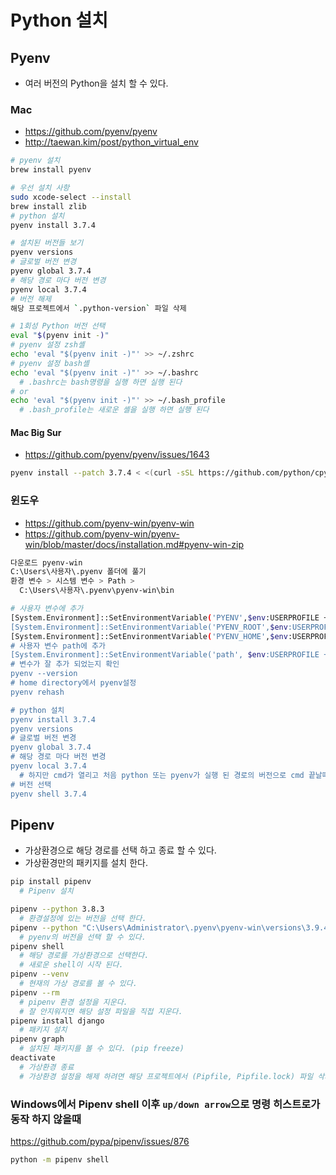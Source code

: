 # Python 설치

## Pyenv
* 여러 버전의 Python을 설치 할 수 있다.

### Mac
* https://github.com/pyenv/pyenv
* http://taewan.kim/post/python_virtual_env
```sh
# pyenv 설치
brew install pyenv

# 우선 설치 사항
sudo xcode-select --install
brew install zlib
# python 설치
pyenv install 3.7.4

# 설치된 버전들 보기
pyenv versions
# 글로벌 버전 변경
pyenv global 3.7.4
# 해당 경로 마다 버전 변경
pyenv local 3.7.4
# 버전 해제
해당 프로젝트에서 `.python-version` 파일 삭제

# 1회성 Python 버전 선택
eval "$(pyenv init -)"
# pyenv 설정 zsh셸
echo 'eval "$(pyenv init -)"' >> ~/.zshrc
# pyenv 설정 bash셸
echo 'eval "$(pyenv init -)"' >> ~/.bashrc
  # .bashrc는 bash명령을 실행 하면 실행 된다
# or
echo 'eval "$(pyenv init -)"' >> ~/.bash_profile
  # .bash_profile는 새로운 셸을 실행 하면 실행 된다
```

#### Mac Big Sur
* https://github.com/pyenv/pyenv/issues/1643
```sh
pyenv install --patch 3.7.4 < <(curl -sSL https://github.com/python/cpython/commit/8ea6353.patch)
```

### 윈도우
* https://github.com/pyenv-win/pyenv-win
* https://github.com/pyenv-win/pyenv-win/blob/master/docs/installation.md#pyenv-win-zip
```sh
다운로드 pyenv-win
C:\Users\사용자\.pyenv 폴더에 풀기
환경 변수 > 시스템 변수 > Path > 
  C:\Users\사용자\.pyenv\pyenv-win\bin

# 사용자 변수에 추가
[System.Environment]::SetEnvironmentVariable('PYENV',$env:USERPROFILE + "\.pyenv\pyenv-win\","User")
[System.Environment]::SetEnvironmentVariable('PYENV_ROOT',$env:USERPROFILE + "\.pyenv\pyenv-win\","User")
[System.Environment]::SetEnvironmentVariable('PYENV_HOME',$env:USERPROFILE + "\.pyenv\pyenv-win\","User")
# 사용자 변수 path에 추가
[System.Environment]::SetEnvironmentVariable('path', $env:USERPROFILE + "\.pyenv\pyenv-win\bin;" + $env:USERPROFILE + "\.pyenv\pyenv-win\shims;" + [System.Environment]::GetEnvironmentVariable('path', "User"),"User")
# 변수가 잘 추가 되었는지 확인
pyenv --version
# home directory에서 pyenv설정
pyenv rehash

# python 설치
pyenv install 3.7.4
pyenv versions
# 글로벌 버전 변경
pyenv global 3.7.4
# 해당 경로 마다 버전 변경
pyenv local 3.7.4
  # 하지만 cmd가 열리고 처음 python 또는 pyenv가 실행 된 경로의 버전으로 cmd 끝날때 까지 적용 된다
# 버전 선택
pyenv shell 3.7.4
```

## Pipenv
* 가상환경으로 해당 경로를 선택 하고 종료 할 수 있다.
* 가상환경만의 패키지를 설치 한다.
```sh
pip install pipenv
  # Pipenv 설치
```
```sh
pipenv --python 3.8.3
  # 환경설정에 있는 버전을 선택 한다.
pipenv --python "C:\Users\Administrator\.pyenv\pyenv-win\versions\3.9.4\python.exe"
  # pyenv의 버전을 선택 할 수 있다.
pipenv shell
  # 해당 경로를 가상환경으로 선택한다.
  # 새로운 shell이 시작 된다.
pipenv --venv
  # 현재의 가상 경로를 볼 수 있다.
pipenv --rm
  # pipenv 환경 설정을 지운다.
  # 잘 안지워지면 해당 설정 파일을 직접 지운다.
pipenv install django
  # 패키지 설치
pipenv graph
  # 설치된 패키지를 볼 수 있다. (pip freeze)
deactivate
  # 가상환경 종료
  # 가상환경 설정을 해제 하려면 해당 프로젝트에서 (Pipfile, Pipfile.lock) 파일 삭제
```

### Windows에서 Pipenv shell 이후 `up/down arrow`으로 명령 히스트로가 동작 하지 않을때
https://github.com/pypa/pipenv/issues/876
```sh
python -m pipenv shell
```
